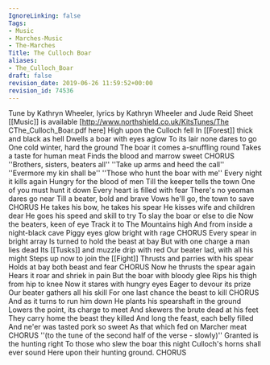 ```yaml
---
IgnoreLinking: false
Tags:
- Music
- Marches-Music
- The-Marches
Title: The Culloch Boar
aliases:
- The_Culloch_Boar
draft: false
revision_date: 2019-06-26 11:59:52+00:00
revision_id: 74536
---
```


Tune by Kathryn Wheeler, lyrics by Kathryn Wheeler and Jude Reid
Sheet [[Music]] is available [http://www.northshield.co.uk/KitsTunes/The CThe_Culloch_Boar.pdf here]
High upon the Culloch fell
In [[Forest]] thick and black as hell
Dwells a boar with eyes aglow
To its lair none dares to go
One cold winter, hard the ground
The boar it comes a-snuffling round
Takes a taste for human meat
Finds the blood and marrow sweet
CHORUS
''Brothers, sisters, beaters all''
''Take up arms and heed the call''
''Evermore my kin shall be''
''Those who hunt the boar with me''
Every night it kills again
Hungry for the blood of men
Till the keeper tells the town
One of you must hunt it down
Every heart is filled with fear
There's no yeoman dares go near
Till a beater, bold and brave
Vows he'll go, the town to save
CHORUS
He takes his bow, he takes his spear
He kisses wife and children dear
He goes his speed and skill to try
To slay the boar or else to die
Now the beaters, keen of eye
Track it to The Mountains high
And from inside a night-black cave
Piggy eyes glow bright with rage
CHORUS
Every spear in bright array
Is turned to hold the beast at bay
But with one charge a man lies dead
Its [[Tusks]] and muzzle drip with red
Our beater lad, with all his might
Steps up now to join the [[Fight]]
Thrusts and parries with his spear
Holds at bay both beast and fear
CHORUS
Now he thrusts the spear again
Hears it roar and shriek in pain
But the boar with bloody glee
Rips his thigh from hip to knee
Now it stares with hungry eyes
Eager to devour its prize
Our beater gathers all his skill
For one last chance the beast to kill
CHORUS
And as it turns to run him down
He plants his spearshaft in the ground
Lowers the point, its charge to meet
And skewers the brute dead at his feet
They carry home the beast they killed
And long the feast, each belly filled
And ne'er was tasted pork so sweet
As that which fed on Marcher meat
CHORUS
 ''(to the tune of the second half of the verse - slowly)''
Granted is the hunting right
To those who slew the boar this night
Culloch's horns shall ever sound
Here upon their hunting ground. 
CHORUS